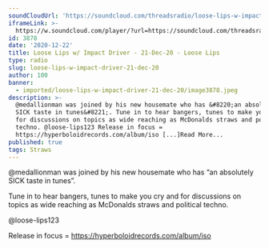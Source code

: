 ```yaml
---
soundCloudUrl: 'https://soundcloud.com/threadsradio/loose-lips-w-impact-driver-21-dec-200'
iframeLink: >-
  https://w.soundcloud.com/player/?url=https://soundcloud.com/threadsradio/loose-lips-w-impact-driver-21-dec-200&color=00aabb&auto_play=false&hide_related=false&show_comments=true&show_user=true&show_reposts=false
id: 3878
date: '2020-12-22'
title: Loose Lips w/ Impact Driver - 21-Dec-20 - Loose Lips
type: radio
slug: loose-lips-w-impact-driver-21-dec-20
author: 100
banner:
  - imported/loose-lips-w-impact-driver-21-dec-20/image3878.jpeg
description: >-
  @medallionman was joined by his new housemate who has &#8220;an absolutely
  SICK taste in tunes&#8221;. Tune in to hear bangers, tunes to make you cry and
  for discussions on topics as wide reaching as McDonalds straws and political
  techno. @loose-lips123 Release in focus =
  https://hyperboloidrecords.com/album/iso [...]Read More...
published: true
tags: Straws
---
```

@medallionman was joined by his new housemate who has “an absolutely SICK taste in tunes”.

Tune in to hear bangers, tunes to make you cry and for discussions on topics as wide reaching as McDonalds straws and political techno.

@loose-lips123

Release in focus = https://hyperboloidrecords.com/album/iso